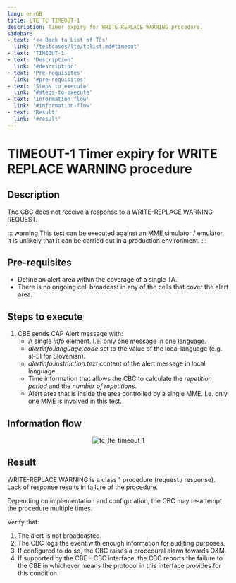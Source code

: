 ```yaml
---
lang: en-GB
title: LTE TC TIMEOUT-1
description: Timer expiry for WRITE REPLACE WARNING procedure.
sidebar:
- text: '<< Back to List of TCs'
  link: '/testcases/lte/tclist.md#timeout'
- text: 'TIMEOUT-1'
- text: 'Description'
  link: '#description'
- text: 'Pre-requisites'
  link: '#pre-requisites'
- text: 'Steps to execute'
  link: '#steps-to-execute'
- text: 'Information flow'
  link: '#information-flow'
- text: 'Result'
  link: '#result'
---
```


# **TIMEOUT-1** Timer expiry for WRITE REPLACE WARNING procedure

## Description

The CBC does not receive a response to a WRITE-REPLACE WARNING REQUEST.

::: warning
This test can be executed against an MME simulator / emulator. It is unlikely 
that it can be carried out in a production environment.
:::

## Pre-requisites

* Define an alert area within the coverage of a single TA.
* There is no ongoing cell broadcast in any of the cells that cover the alert 
  area. 

## Steps to execute

1. CBE sends CAP Alert message with:
   - A single *info* element. I.e. only one message in one language.
   - *alertinfo.language.code* set to the value of the local language (e.g. 
      sl-SI for Slovenian).
   - *alertinfo.instruction.text* content of the alert message in local 
      language.
   - Time information that allows the CBC to calculate the *repetition period*
     and the *number of repetitions*.
   - Alert area that is inside the area controlled by a single MME. I.e.
     only one MME is involved in this test.

## Information flow

<div style="text-align: center;">

![tc_lte_timeout_1](/assets/img/flows/lte/timeout/tc_lte_timeout_1.svg)

</div>

## Result

WRITE-REPLACE WARNING is a class 1 procedure (request / response). Lack of 
response results in failure of the procedure.

Depending on implementation and configuration, the CBC may re-attempt the 
procedure multiple times.

Verify that:

1. The alert is not broadcasted.
2. The CBC logs the event with enough information for auditing purposes.
3. If configured to do so, the CBC raises a procedural alarm towards O&M.
4. If supported by the CBE - CBC interface, the CBC reports the failure
   to the CBE in whichever means the protocol in this interface provides
   for this condition.
